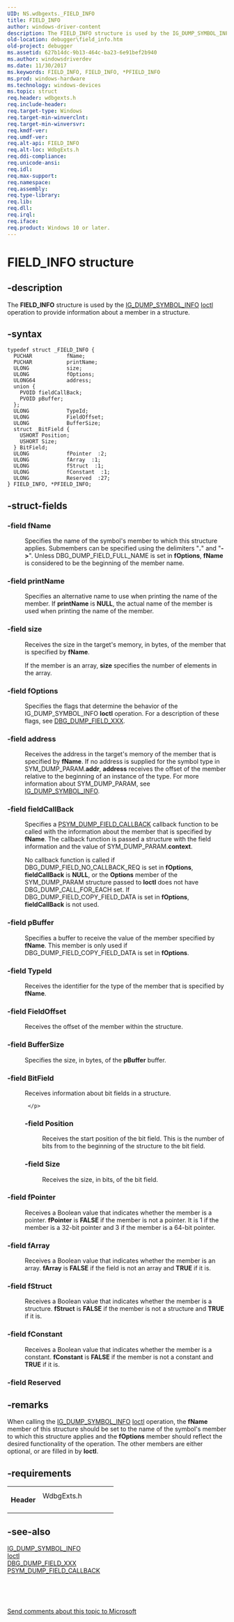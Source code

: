 ```yaml
---
UID: NS.wdbgexts._FIELD_INFO
title: FIELD_INFO
author: windows-driver-content
description: The FIELD_INFO structure is used by the IG_DUMP_SYMBOL_INFOIoctl operation to provide information about a member in a structure.
old-location: debugger\field_info.htm
old-project: debugger
ms.assetid: 627b14dc-9b13-464c-ba23-6e91bef2b940
ms.author: windowsdriverdev
ms.date: 11/30/2017
ms.keywords: FIELD_INFO, FIELD_INFO, *PFIELD_INFO
ms.prod: windows-hardware
ms.technology: windows-devices
ms.topic: struct
req.header: wdbgexts.h
req.include-header: 
req.target-type: Windows
req.target-min-winverclnt: 
req.target-min-winversvr: 
req.kmdf-ver: 
req.umdf-ver: 
req.alt-api: FIELD_INFO
req.alt-loc: WdbgExts.h
req.ddi-compliance: 
req.unicode-ansi: 
req.idl: 
req.max-support: 
req.namespace: 
req.assembly: 
req.type-library: 
req.lib: 
req.dll: 
req.irql: 
req.iface: 
req.product: Windows 10 or later.
---
```


# FIELD_INFO structure



## -description
<p>The <b>FIELD_INFO</b> structure is used by the <a href="..\wdbgexts\ns-wdbgexts--sym-dump-param.md">IG_DUMP_SYMBOL_INFO</a>
<a href="debugger.ioctl">Ioctl</a> operation to provide information about a member in a structure.</p>


## -syntax

````
typedef struct _FIELD_INFO {
  PUCHAR           fName;
  PUCHAR           printName;
  ULONG            size;
  ULONG            fOptions;
  ULONG64          address;
  union {
    PVOID fieldCallBack;
    PVOID pBuffer;
  };
  ULONG            TypeId;
  ULONG            FieldOffset;
  ULONG            BufferSize;
  struct _BitField {
    USHORT Position;
    USHORT Size;
  } BitField;
  ULONG            fPointer  :2;
  ULONG            fArray  :1;
  ULONG            fStruct  :1;
  ULONG            fConstant  :1;
  ULONG            Reserved  :27;
} FIELD_INFO, *PFIELD_INFO;
````


## -struct-fields
<dl>

### -field fName

<dd>
<p>Specifies the name of the symbol's member to which this structure applies.  Submembers can be specified using the delimiters "<b>.</b>" and "<b>-&gt;</b>".  Unless DBG_DUMP_FIELD_FULL_NAME is set in <b>fOptions</b>, <b>fName</b> is considered to be the beginning of the member name.</p>
</dd>

### -field printName

<dd>
<p>Specifies an alternative name to use when printing the name of the member.  If <b>printName</b> is <b>NULL</b>, the actual name of the member is used when printing the name of the member.</p>
</dd>

### -field size

<dd>
<p>Receives the size in the target's memory, in bytes, of the member that is specified by <b>fName</b>.</p>
<p>If the member is an array, <b>size</b> specifies the number of elements in the array.</p>
</dd>

### -field fOptions

<dd>
<p>Specifies the flags that determine the behavior of the IG_DUMP_SYMBOL_INFO <b>Ioctl</b> operation.  For a description of these flags, see <a href="https://msdn.microsoft.com/library/windows/hardware/ff540429">DBG_DUMP_FIELD_XXX</a>.</p>
</dd>

### -field address

<dd>
<p>Receives the address in the target's memory of the member that is specified by <b>fName</b>.  If no address is supplied for the symbol type in SYM_DUMP_PARAM.<b>addr</b>, <b>address</b> receives the offset of the member relative to the beginning of an instance of the type.  For more information about SYM_DUMP_PARAM, see <a href="..\wdbgexts\ns-wdbgexts--sym-dump-param.md">IG_DUMP_SYMBOL_INFO</a>.</p>
</dd>

### -field fieldCallBack

<dd>
<p>Specifies a <a href="..\wdbgexts\nc-wdbgexts-psym-dump-field-callback.md">PSYM_DUMP_FIELD_CALLBACK</a> callback function to be called with the information about the member that is specified by <b>fName</b>.  The callback function is passed a structure with the field information and the value of SYM_DUMP_PARAM.<b>context</b>.</p>
<p>No callback function is called if DBG_DUMP_FIELD_NO_CALLBACK_REQ is set in <b>fOptions</b>, <b>fieldCallBack</b> is <b>NULL</b>, or the <b>Options</b> member of the SYM_DUMP_PARAM structure passed to <b>Ioctl</b> does not have DBG_DUMP_CALL_FOR_EACH set.  If DBG_DUMP_FIELD_COPY_FIELD_DATA is set in <b>fOptions</b>, <b>fieldCallBack</b> is not used.</p>
</dd>

### -field pBuffer

<dd>
<p>Specifies a buffer to receive the value of the member specified by <b>fName</b>.  This member is only used if DBG_DUMP_FIELD_COPY_FIELD_DATA is set in <b>fOptions</b>.</p>
</dd>

### -field TypeId

<dd>
<p>Receives the identifier for the type of the member that is specified by <b>fName</b>.</p>
</dd>

### -field FieldOffset

<dd>
<p>Receives the offset of the member within the structure.</p>
</dd>

### -field BufferSize

<dd>
<p>Specifies the size, in bytes, of the <b>pBuffer</b> buffer.</p>
</dd>

### -field BitField

<dd>
<p>Receives information about bit fields in a structure.
      
	 </p>
<dl>

### -field Position

<dd>
<p>Receives the start position of the bit field.  This is the number of bits from to the beginning of the structure to the bit field.</p>
</dd>

### -field Size

<dd>
<p>Receives the size, in bits, of the bit field.</p>
</dd>
</dl>
</dd>

### -field fPointer

<dd>
<p>Receives a Boolean value that indicates whether the member is a pointer.  <b>fPointer</b> is <b>FALSE</b> if the member is not a pointer.  It is 1 if the member is a 32-bit pointer and 3 if the member is a 64-bit pointer.</p>
</dd>

### -field fArray

<dd>
<p>Receives a Boolean value that indicates whether the member is an array.  <b>fArray</b> is <b>FALSE</b> if the field is not an array and <b>TRUE</b> if it is.</p>
</dd>

### -field fStruct

<dd>
<p>Receives a Boolean value that indicates whether the member is a structure.  <b>fStruct</b> is <b>FALSE</b> if the member is not a structure and <b>TRUE</b> if it is.</p>
</dd>

### -field fConstant

<dd>
<p>Receives a Boolean value that indicates whether the member is a constant.  <b>fConstant</b> is <b>FALSE</b> if the member is not a constant and <b>TRUE</b> if it is.</p>
</dd>

### -field Reserved

<dd></dd>
</dl>

## -remarks
<p>When calling the <a href="..\wdbgexts\ns-wdbgexts--sym-dump-param.md">IG_DUMP_SYMBOL_INFO</a>
<a href="debugger.ioctl">Ioctl</a> operation, the <b>fName</b> member of this structure should be set to the name of the symbol's member to which this structure applies and the <b>fOptions</b> member should reflect the desired functionality of the operation.  The other members are either optional, or are filled in by <b>Ioctl</b>.</p>

## -requirements
<table>
<tr>
<th width="30%">
<p>Header</p>
</th>
<td width="70%">
<dl>
<dt>WdbgExts.h</dt>
</dl>
</td>
</tr>
</table>

## -see-also
<dl>
<dt>
<a href="..\wdbgexts\ns-wdbgexts--sym-dump-param.md">IG_DUMP_SYMBOL_INFO</a>
</dt>
<dt>
<a href="debugger.ioctl">Ioctl</a>
</dt>
<dt>
<a href="https://msdn.microsoft.com/library/windows/hardware/ff540429">DBG_DUMP_FIELD_XXX</a>
</dt>
<dt>
<a href="..\wdbgexts\nc-wdbgexts-psym-dump-field-callback.md">PSYM_DUMP_FIELD_CALLBACK</a>
</dt>
</dl>
<p> </p>
<p> </p>
<p><a href="mailto:wsddocfb@microsoft.com?subject=Documentation%20feedback [debugger\debugger]:%20FIELD_INFO structure%20 RELEASE:%20(11/30/2017)&amp;body=%0A%0APRIVACY STATEMENT%0A%0AWe use your feedback to improve the documentation. We don't use your email address for any other purpose, and we'll remove your email address from our system after the issue that you're reporting is fixed. While we're working to fix this issue, we might send you an email message to ask for more info. Later, we might also send you an email message to let you know that we've addressed your feedback.%0A%0AFor more info about Microsoft's privacy policy, see http://privacy.microsoft.com/en-us/default.aspx." title="Send comments about this topic to Microsoft">Send comments about this topic to Microsoft</a></p>
